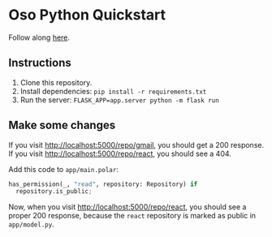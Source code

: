 # Oso Python Quickstart

Follow along [here](https://docs.osohq.com/getting-started/quickstart.html).

## Instructions

1. Clone this repository.
2. Install dependencies: `pip install -r requirements.txt`
3. Run the server: `FLASK_APP=app.server python -m flask run`

## Make some changes

If you visit
[http://localhost:5000/repo/gmail](http://localhost:5000/repo/gmail), you
should get a 200 response. If you visit
[http://localhost:5000/repo/react](http://localhost:5000/repo/react), you
should see a 404.

Add this code to `app/main.polar`:
```python
has_permission(_, "read", repository: Repository) if
  repository.is_public;
```

Now, when you visit
[http://localhost:5000/repo/react](http://localhost:5000/repo/react), you should
see a proper 200 response, because the `react` repository is marked as public
in `app/model.py`.
